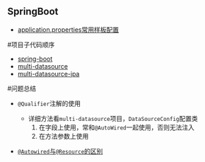## SpringBoot
- [application.properties常用样板配置](https://docs.spring.io/spring-boot/docs/current/reference/html/common-application-properties.html)

#项目子代码顺序
- [spring-boot](springboot/README.md)
- [multi-datasource](multi-datasource/README.md)
- [multi-datasource-jpa]()


#问题总结
- `@Qualifier`注解的使用
    - 详细方法看`multi-datasource`项目，`DataSourceConfig`配置类
        1. 在字段上使用，常和`@AutoWired`一起使用，否则无法注入
        2. 在方法参数上使用

- [`@Autowired`与`@Resource`的区别](https://blog.csdn.net/weixin_40423597/article/details/80643990)
